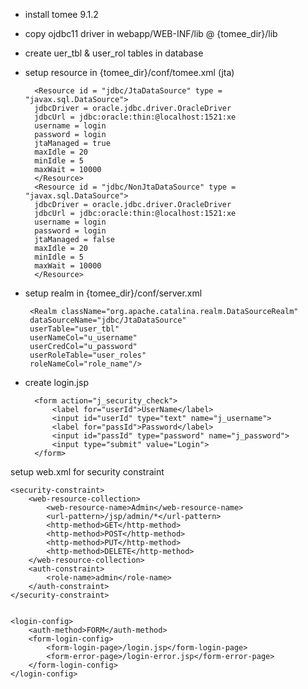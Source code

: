 - install tomee 9.1.2

- copy ojdbc11 driver in webapp/WEB-INF/lib @ {tomee_dir}/lib

- create uer_tbl & user_rol tables in database

- setup resource in {tomee_dir}/conf/tomee.xml (jta)

        <Resource id = "jdbc/JtaDataSource" type = "javax.sql.DataSource">
        jdbcDriver = oracle.jdbc.driver.OracleDriver
        jdbcUrl = jdbc:oracle:thin:@localhost:1521:xe
        username = login
        password = login
        jtaManaged = true
        maxIdle = 20
        minIdle = 5
        maxWait = 10000
        </Resource>
        <Resource id = "jdbc/NonJtaDataSource" type = "javax.sql.DataSource">
        jdbcDriver = oracle.jdbc.driver.OracleDriver
        jdbcUrl = jdbc:oracle:thin:@localhost:1521:xe
        username = login
        password = login
        jtaManaged = false
        maxIdle = 20
        minIdle = 5
        maxWait = 10000
        </Resource>

- setup realm in {tomee_dir}/conf/server.xml

       <Realm className="org.apache.catalina.realm.DataSourceRealm"
       dataSourceName="jdbc/JtaDataSource"
       userTable="user_tbl"
       userNameCol="u_username"
       userCredCol="u_password"
       userRoleTable="user_roles"
       roleNameCol="role_name"/>


- create login.jsp 

        <form action="j_security_check">
            <label for="userId">UserName</label>
            <input id="userId" type="text" name="j_username">
            <label for="passId">Password</label>
            <input id="passId" type="password" name="j_password">
            <input type="submit" value="Login">
        </form>

setup web.xml for security constraint

    <security-constraint>
        <web-resource-collection>
            <web-resource-name>Admin</web-resource-name>
            <url-pattern>/jsp/admin/*</url-pattern>
            <http-method>GET</http-method>
            <http-method>POST</http-method>
            <http-method>PUT</http-method>
            <http-method>DELETE</http-method>
        </web-resource-collection>
        <auth-constraint>
            <role-name>admin</role-name>
        </auth-constraint>
    </security-constraint>


    <login-config>
        <auth-method>FORM</auth-method>
        <form-login-config>
            <form-login-page>/login.jsp</form-login-page>
            <form-error-page>/login-error.jsp</form-error-page>
        </form-login-config>
    </login-config>
